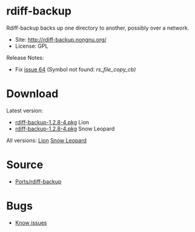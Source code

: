 

# rdiff-backup #

Rdiff-backup backs up one directory to another, possibly over a network.

  * Site: http://rdiff-backup.nongnu.org/
  * License: GPL

Release Notes:
  * Fix [issue 64](https://code.google.com/p/rudix/issues/detail?id=64) (Symbol not found: _rs\_file\_copy\_cb)_


# Download #

Latest version:
  * [rdiff-backup-1.2.8-4.pkg](http://code.google.com/p/rudix/downloads/detail?name=rdiff-backup-1.2.8-4.pkg) Lion
  * [rdiff-backup-1.2.8-4.pkg](http://code.google.com/p/rudix-snowleopard/downloads/detail?name=rdiff-backup-1.2.8-4.pkg) Snow Leopard

All versions: [Lion](http://code.google.com/p/rudix/downloads/list?q=rdiff-backup) [Snow Leopard](http://code.google.com/p/rudix-snowleopard/downloads/list?q=rdiff-backup)

# Source #
  * [Ports/rdiff-backup](http://code.google.com/p/rudix/source/browse/Ports/rdiff-backup)

# Bugs #
  * [Know issues](http://code.google.com/p/rudix/issues/list?q=rdiff-backup)
